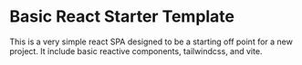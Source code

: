 # Basic React Starter Template

This is a very simple react SPA designed to be a starting off point for a new project. It include basic reactive components, tailwindcss, and vite.
